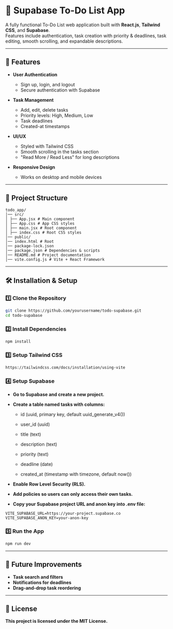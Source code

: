 # 📝 Supabase To-Do List App

A fully functional To-Do List web application built with **React.js**, **Tailwind CSS**, and **Supabase**.  
Features include authentication, task creation with priority & deadlines, task editing, smooth scrolling, and expandable descriptions.

---

## 🚀 Features

- **User Authentication**
  - Sign up, login, and logout
  - Secure authentication with Supabase

- **Task Management**
  - Add, edit, delete tasks
  - Priority levels: High, Medium, Low
  - Task deadlines
  - Created-at timestamps

- **UI/UX**
  - Styled with Tailwind CSS
  - Smooth scrolling in the tasks section
  - "Read More / Read Less" for long descriptions

- **Responsive Design**
  - Works on desktop and mobile devices

---

## 📂 Project Structure
```
todo_app/
│── src/
│ ├── App.jsx # Main component
│ ├── App.css # App CSS styles
│ ├── main.jsx # Root component
│ ├── index.css # Root CSS styles
│── public/
│── index.html # Root
│── package-lock.json
│── package.json # Dependencies & scripts
│── README.md # Project documentation
│── vite.config.js # Vite + React Framework
```

---

## 🛠️ Installation & Setup

### 1️⃣ Clone the Repository
```bash
git clone https://github.com/yourusername/todo-supabase.git
cd todo-supabase
```
### 2️⃣ Install Dependencies
```bash
npm install
```
### 3️⃣ Setup Tailwind CSS
```bash
https://tailwindcss.com/docs/installation/using-vite
```
### 4️⃣ Setup Supabase
- **Go to Supabase and create a new project.**

- **Create a table named tasks with columns:**

    - id (uuid, primary key, default uuid_generate_v4())

    - user_id (uuid)

    - title (text)

    - description (text)

    - priority (text)

    - deadline (date)

    - created_at (timestamp with timezone, default now())

- **Enable Row Level Security (RLS).**

- **Add policies so users can only access their own tasks.**

- **Copy your Supabase project URL and anon key into .env file:**

```env
VITE_SUPABASE_URL=https://your-project.supabase.co
VITE_SUPABASE_ANON_KEY=your-anon-key
```
### 5️⃣ Run the App
```bash
npm run dev
```
---
## 🔮 Future Improvements
- **Task search and filters**
- **Notifications for deadlines**
- **Drag-and-drop task reordering**
---
## 📜 License
**This project is licensed under the MIT License.**